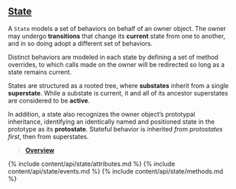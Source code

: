 ## [State](#state)

A `State` models a set of behaviors on behalf of an owner object. The owner may undergo **transitions** that change its **current** state from one to another, and in so doing adopt a different set of behaviors.

Distinct behaviors are modeled in each state by defining a set of method overrides, to which calls made on the owner will be redirected so long as a state remains current.

States are structured as a rooted tree, where **substates** inherit from a single **superstate**. While a substate is current, it and all of its ancestor superstates are considered to be **active**.

In addition, a state also recognizes the owner object’s prototypal inheritance, identifying an identically named and positioned state in the prototype as its **protostate**. Stateful behavior is inherited *from protostates first*, then from superstates.

> [**Overview**](/docs/#overview)

<div class="local-toc"></div>

{% include content/api/state/attributes.md %}
{% include content/api/state/events.md %}
{% include content/api/state/methods.md %}
